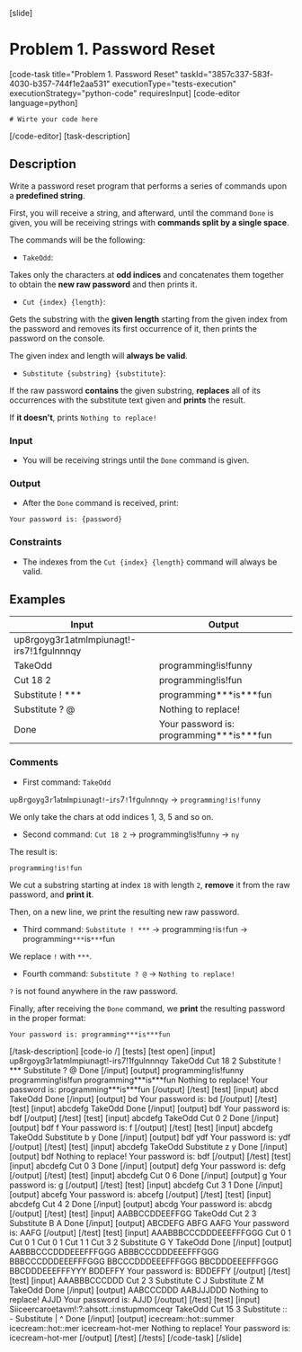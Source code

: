 [slide]
# Problem 1. Password Reset
[code-task title="Problem 1. Password Reset" taskId="3857c337-583f-4030-b357-744f1e2aa531" executionType="tests-execution" executionStrategy="python-code" requiresInput]
[code-editor language=python]
```
# Wirte your code here
```
[/code-editor]
[task-description]
## Description

Write a password reset program that performs a series of commands upon a **predefined string**.

First, you will receive a string, and afterward, until the command `Done` is given, you will be receiving strings with **commands split by a single space**.

The commands will be the following:

- `TakeOdd`:

 Takes only the characters at **odd indices** and concatenates them together to obtain the **new raw password** and then prints it.

- `Cut {index} {length}`:

 Gets the substring with the **given length** starting from the given index from the password and removes its first occurrence of it, then prints the password on the console.

The given index and length will **always be valid**.

- `Substitute {substring} {substitute}`:

If the raw password **contains** the given substring, **replaces** all of its occurrences with the substitute text given and **prints** the result.

If **it doesn't**, prints `Nothing to replace!`

### Input

- You will be receiving strings until the `Done` command is given.

### Output

- After the `Done` command is received, print:

`Your password is: {password}`

### Constraints

- The indexes from the `Cut {index} {length}` command will always be valid.


## Examples

| **Input** | **Output** |
| --- | --- |
| up8rgoyg3r1atmlmpiunagt\!\-irs7\!1fgulnnnqy |  |
| TakeOdd | programming\!is\!funny |
| Cut 18 2  |  programming\!is\!fun |
| Substitute ! \*\*\*  | programming\*\*\*is\*\*\*fun |
| Substitute ? \@ | Nothing to replace\! |
| Done  | Your password is: programming\*\*\*is\*\*\*fun |


### Comments

- First command: `TakeOdd`

u`p`8`r`g`o`y`g`3`r`1`a`t`m`l`m`p`i`u`n`a`g`t`!`-`i`r`s`7`!`1`f`g`u`l`n`n`n`q`y` \-\>  `programming!is!funny`

We only take the chars at odd indices 1, 3, 5 and so on.

- Second command: `Cut 18 2` -\> programming!is!fun`ny` -\> `ny`

The result is:

`programming!is!fun`

We cut a substring starting at index `18` with length `2`, **remove** it from the raw password, and **print it**.

Then, on a new line, we print the resulting new raw password.

- Third command: `Substitute ! ***` -\>  programming`!`is`!`fun \-\> programming`***`is`***`fun

We replace `!` with `***`.

- Fourth command: `Substitute ? @` -\> `Nothing to replace!`

`?` is not found anywhere in the raw password.

Finally, after receiving the `Done` command, we **print** the resulting password in the proper format:

`Your password is: programming***is***fun`

[/task-description]
[code-io /]
[tests]
[test open]
[input]
up8rgoyg3r1atmlmpiunagt\!\-irs7\!1fgulnnnqy
TakeOdd
Cut 18 2
Substitute ! \*\*\*
Substitute ? \@
Done
[/input]
[output]
programming\!is\!funny
programming\!is\!fun
programming\*\*\*is\*\*\*fun
Nothing to replace\!
Your password is: programming\*\*\*is\*\*\*fun
[/output]
[/test]
[test]
[input]
abcd
TakeOdd
Done
[/input]
[output]
bd
Your password is: bd
[/output]
[/test]
[test]
[input]
abcdefg
TakeOdd
Done
[/input]
[output]
bdf
Your password is: bdf
[/output]
[/test]
[test]
[input]
abcdefg
TakeOdd
Cut 0 2
Done
[/input]
[output]
bdf
f
Your password is: f
[/output]
[/test]
[test]
[input]
abcdefg
TakeOdd
Substitute b y
Done
[/input]
[output]
bdf
ydf
Your password is: ydf
[/output]
[/test]
[test]
[input]
abcdefg
TakeOdd
Substitute z y
Done
[/input]
[output]
bdf
Nothing to replace!
Your password is: bdf
[/output]
[/test]
[test]
[input]
abcdefg
Cut 0 3
Done
[/input]
[output]
defg
Your password is: defg
[/output]
[/test]
[test]
[input]
abcdefg
Cut 0 6
Done
[/input]
[output]
g
Your password is: g
[/output]
[/test]
[test]
[input]
abcdefg
Cut 3 1
Done
[/input]
[output]
abcefg
Your password is: abcefg
[/output]
[/test]
[test]
[input]
abcdefg
Cut 4 2
Done
[/input]
[output]
abcdg
Your password is: abcdg
[/output]
[/test]
[test]
[input]
AABBCCDDEEFFGG
TakeOdd
Cut 2 3
Substitute B A
Done
[/input]
[output]
ABCDEFG
ABFG
AAFG
Your password is: AAFG
[/output]
[/test]
[test]
[input]
AAABBBCCCDDDEEEFFFGGG
Cut 0 1
Cut 0 1
Cut 0 1
Cut 1 1
Cut 3 2
Substitute G Y
TakeOdd
Done
[/input]
[output]
AABBBCCCDDDEEEFFFGGG
ABBBCCCDDDEEEFFFGGG
BBBCCCDDDEEEFFFGGG
BBCCCDDDEEEFFFGGG
BBCDDDEEEFFFGGG
BBCDDDEEEFFFYYY
BDDEFFY
Your password is: BDDEFFY
[/output]
[/test]
[test]
[input]
AAABBBCCCDDD
Cut 2 3
Substitute C J
Substitute Z M
TakeOdd
Done
[/input]
[output]
AABCCCDDD
AABJJJDDD
Nothing to replace!
AJJD
Your password is: AJJD
[/output]
[/test]
[test]
[input]
Siiceercaroetavm!\:\?\:ahsott\.\:i\:nstupmomceqr
TakeOdd
Cut 15 3
Substitute \:\: \-
Substitute \| \^
Done
[/input]
[output]
icecream\:\:hot\:\:summer
icecream\:\:hot\:\:mer
icecream\-hot\-mer
Nothing to replace!
Your password is\: icecream\-hot\-mer
[/output]
[/test]
[/tests]
[/code-task]
[/slide]